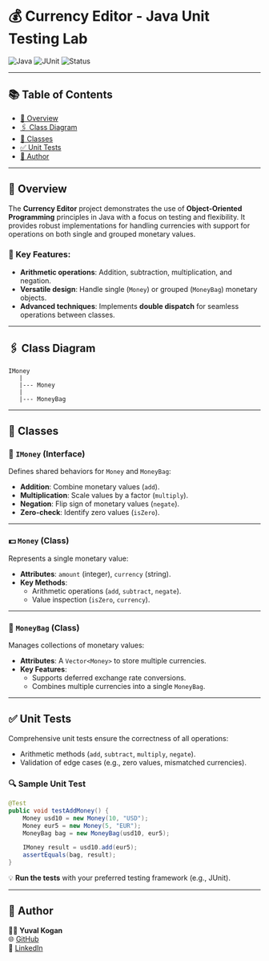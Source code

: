 # 💰 Currency Editor - Java Unit Testing Lab

![Java](https://img.shields.io/badge/Java-ED8B00?style=for-the-badge&logo=java&logoColor=white)
![JUnit](https://img.shields.io/badge/JUnit-25A162?style=for-the-badge&logo=java&logoColor=white)
![Status](https://img.shields.io/badge/Status-Completed-brightgreen?style=for-the-badge)

---

## 📚 Table of Contents

- [📖 Overview](#-overview)
- [🖇️ Class Diagram](#️-class-diagram)
- [📂 Classes](#-classes)
- [✅ Unit Tests](#-unit-tests)
- [🙋 Author](#-author)

---

## 📖 Overview

The **Currency Editor** project demonstrates the use of **Object-Oriented Programming** principles in Java with a focus on testing and flexibility. It provides robust implementations for handling currencies with support for operations on both single and grouped monetary values. 

### 🔑 Key Features:
- **Arithmetic operations**: Addition, subtraction, multiplication, and negation.
- **Versatile design**: Handle single (`Money`) or grouped (`MoneyBag`) monetary objects.
- **Advanced techniques**: Implements **double dispatch** for seamless operations between classes.

---

## 🖇️ Class Diagram

```plaintext
IMoney
   |
   |--- Money
   |
   |--- MoneyBag
```

---

## 📂 Classes

### 🧩 `IMoney` (Interface)
Defines shared behaviors for `Money` and `MoneyBag`:
- **Addition**: Combine monetary values (`add`).
- **Multiplication**: Scale values by a factor (`multiply`).
- **Negation**: Flip sign of monetary values (`negate`).
- **Zero-check**: Identify zero values (`isZero`).

---

### 💵 `Money` (Class)
Represents a single monetary value:
- **Attributes**: `amount` (integer), `currency` (string).
- **Key Methods**:
  - Arithmetic operations (`add`, `subtract`, `negate`).
  - Value inspection (`isZero`, `currency`).

---

### 🏦 `MoneyBag` (Class)
Manages collections of monetary values:
- **Attributes**: A `Vector<Money>` to store multiple currencies.
- **Key Features**:
  - Supports deferred exchange rate conversions.
  - Combines multiple currencies into a single `MoneyBag`.

---

## ✅ Unit Tests

Comprehensive unit tests ensure the correctness of all operations:
- Arithmetic methods (`add`, `subtract`, `multiply`, `negate`).
- Validation of edge cases (e.g., zero values, mismatched currencies).

### 🔍 Sample Unit Test
```java
@Test
public void testAddMoney() {
    Money usd10 = new Money(10, "USD");
    Money eur5 = new Money(5, "EUR");
    MoneyBag bag = new MoneyBag(usd10, eur5);

    IMoney result = usd10.add(eur5);
    assertEquals(bag, result);
}
```

💡 **Run the tests** with your preferred testing framework (e.g., JUnit).

---

## 🙋 Author

👨‍💻 **Yuval Kogan**  
🌐 [GitHub](https://github.com/KoganTheDev)  
📇 [LinkedIn](https://www.linkedin.com/in/yuval-kogan)
